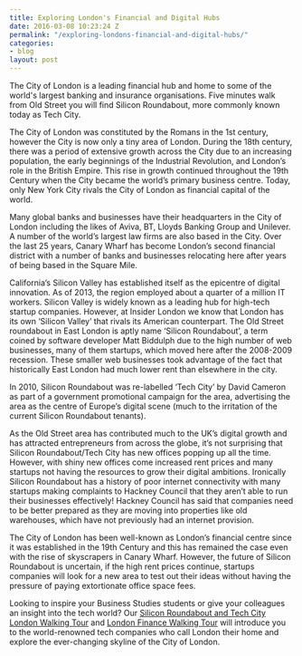 ```yaml
---
title: Exploring London's Financial and Digital Hubs
date: 2016-03-08 10:23:24 Z
permalink: "/exploring-londons-financial-and-digital-hubs/"
categories:
- blog
layout: post
---
```


The City of London is a leading financial hub and home to some of the world's largest banking and insurance organisations. Five minutes walk from Old Street you will find Silicon Roundabout, more commonly known today as Tech City.

The City of London was constituted by the Romans in the 1st century, however the City is now only a tiny area of London. During the 18th century, there was a period of extensive growth across the City due to an increasing population, the early beginnings of the Industrial Revolution, and London’s role in the British Empire. This rise in growth continued throughout the 19th Century when the City became the world’s primary business centre. Today, only New York City rivals the City of London as financial capital of the world.

Many global banks and businesses have their headquarters in the City of London including the likes of Aviva, BT, Lloyds Banking Group and Unilever. A number of the world’s largest law firms are also based in the City. Over the last 25 years, Canary Wharf has become London’s second financial district with a number of banks and businesses relocating here after years of being based in the Square Mile.

California’s Silicon Valley has established itself as the epicentre of digital innovation. As of 2013, the region employed about a quarter of a million IT workers. Silicon Valley is widely known as a leading hub for high-tech startup companies. However, at Insider London we know that London has its own ‘Silicon Valley’ that rivals its American counterpart. The Old Street roundabout in East London is aptly name ‘Silicon Roundabout’, a term coined by software developer Matt Biddulph due to the high number of web businesses, many of them startups, which moved here after the 2008-2009 recession. These smaller web businesses took advantage of the fact that historically East London had much lower rent than elsewhere in the city.

In 2010, Silicon Roundabout was re-labelled ‘Tech City’ by David Cameron as part of a government promotional campaign for the area, advertising the area as the centre of Europe’s digital scene (much to the irritation of the current Silicon Roundabout tenants).

As the Old Street area has contributed much to the UK’s digital growth and has attracted entrepreneurs from across the globe, it’s not surprising that Silicon Roundabout/Tech City has new offices popping up all the time. However, with shiny new offices come increased rent prices and many startups not having the resources to grow their digital ambitions. Ironically Silicon Roundabout has a history of poor internet connectivity with many startups making complaints to Hackney Council that they aren’t able to run their businesses effectively! Hackney Council has said that companies need to be better prepared as they are moving into properties like old warehouses, which have not previously had an internet provision.

The City of London has been well-known as London’s financial centre since it was established in the 19th Century and this has remained the case even with the rise of skyscrapers in Canary Wharf. However, the future of Silicon Roundabout is uncertain, if the high rent prices continue, startups companies will look for a new area to test out their ideas without having the pressure of paying extortionate office space fees.

Looking to inspire your Business Studies students or give your colleagues an insight into the tech world? Our <a href="/product/silicon-roundabout-and-tech-city-tour/">Silicon Roundabout and Tech City London Walking Tour</a> and <a href="/product/london-finance-walking-tour/">London Finance Walking Tour</a> will introduce you to the world-renowned tech companies who call London their home and explore the ever-changing skyline of the City of London.
